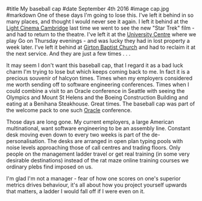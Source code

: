#title My baseball cap
#date September 4th 2016
#image cap.jpg
#markdown
One of these days I'm going to lose this. I've left it behind in so many places,
and thought I would never see it again. I left it behind at the
[Light Cinema Cambridge](https://cambridge.lightcinemas.co.uk/) last
time we went to see the new "Star Trek" film - and had to return to the theatre.
I've left it at the [University Centre](http://www.unicen.cam.ac.uk) where we
play Go on Thursday evenings - and was lucky they had in lost property a week
later. I've left it behind at [Girton Baptist Church](http://www.girtonbaptistchurch.org.uk/)
and had to reclaim it at the next service. And they are just a few times . . .

It may seem I don't want this baseball cap, that I regard it as a bad luck
charm I'm trying to lose but which keeps coming back to me. In fact it is a
precious souvenir of halcyon times. Times when my employers considered me
worth sending off to software engineering conferences. Times when I could
combine a visit to an Oracle conference in Seattle with seeing the Olympics and
Mount St Helens and the Boeing Construction Building and eating at a Benihana
Steakhouse. Great times. The baseball cap was part of the welcome pack to one
such [Oracle](https://www.oracle.com/index.html) conference.

Those days are long gone. My current employers, a large American multinational,
want software engineering to be an assembly line. Constant desk moving even down to
every two weeks is part of the de-personalisation. The desks are arranged in
open plan typing pools with noise levels approaching those of call centres and
trading floors. Only people on the management ladder travel or get real
training (in some very desirable destinations) instead of the rat maze online training courses
we ordinary plebs find imposed on us.

I'm glad I'm not a manager - fear of how one scores on one's superior metrics drives
behaviour, it's all about how you project yourself upwards that matters, a ladder
I would fall off if I were even on it.
